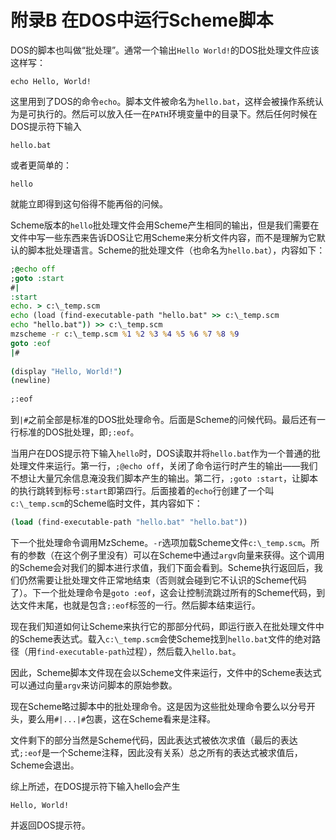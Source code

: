 附录B 在DOS中运行Scheme脚本
==========================

DOS的脚本也叫做“批处理”。通常一个输出`Hello World!`的DOS批处理文件应该这样写：
```shell
echo Hello, World!
```

这里用到了DOS的命令`echo`。脚本文件被命名为`hello.bat`，这样会被操作系统认为是可执行的。然后可以放入任一在`PATH`环境变量中的目录下。然后任何时候在DOS提示符下输入
```shell
hello.bat
```
或者更简单的：
```shell
hello
```
就能立即得到这句俗得不能再俗的问候。

Scheme版本的`hello`批处理文件会用Scheme产生相同的输出，但是我们需要在文件中写一些东西来告诉DOS让它用Scheme来分析文件内容，而不是理解为它默认的脚本批处理语言。Scheme的批处理文件（也命名为`hello.bat`），内容如下：

```bat
;@echo off 
;goto :start 
#| 
:start 
echo. > c:\_temp.scm 
echo (load (find-executable-path "hello.bat" >> c:\_temp.scm 
echo "hello.bat")) >> c:\_temp.scm 
mzscheme -r c:\_temp.scm %1 %2 %3 %4 %5 %6 %7 %8 %9 
goto :eof 
|# 
 
(display "Hello, World!") 
(newline) 
 
;:eof 
```

到`|#`之前全部是标准的DOS批处理命令。后面是Scheme的问候代码。最后还有一行标准的DOS批处理，即`;:eof`。

当用户在DOS提示符下输入`hello`时，DOS读取并将`hello.bat`作为一个普通的批处理文件来运行。第一行，`;@echo off`，关闭了命令运行时产生的输出――我们不想让大量冗余信息淹没我们脚本产生的输出。第二行，`;goto :start`，让脚本的执行跳转到标号`:start`即第四行。后面接着的`echo`行创建了一个叫`c:\_temp.scm`的Scheme临时文件，其内容如下：

```scheme
(load (find-executable-path "hello.bat" "hello.bat"))
```

下一个批处理命令调用MzScheme。`-r`选项加载Scheme文件`c:\_temp.scm`。所有的参数（在这个例子里没有）可以在Scheme中通过`argv`向量来获得。这个调用的Scheme会对我们的脚本进行求值，我们下面会看到。Scheme执行返回后，我们仍然需要让批处理文件正常地结束（否则就会碰到它不认识的Scheme代码了）。下一个批处理命令是`goto :eof`，这会让控制流跳过所有的Scheme代码，到达文件末尾，也就是包含`;:eof`标签的一行。然后脚本结束运行。

现在我们知道如何让Scheme来执行它的那部分代码，即运行嵌入在批处理文件中的Scheme表达式。载入`c:\_temp.scm`会使Scheme找到`hello.bat`文件的绝对路径（用`find-executable-path`过程），然后载入`hello.bat`。

因此，Scheme脚本文件现在会以Scheme文件来运行，文件中的Scheme表达式可以通过向量`argv`来访问脚本的原始参数。

现在Scheme略过脚本中的批处理命令。这是因为这些批处理命令要么以分号开头，要么用`#|...|#`包裹，这在Scheme看来是注释。

文件剩下的部分当然是Scheme代码，因此表达式被依次求值（最后的表达式`;:eof`是一个Scheme注释，因此没有关系）总之所有的表达式被求值后，Scheme会退出。

综上所述，在DOS提示符下输入hello会产生

```
Hello, World!
```

并返回DOS提示符。
